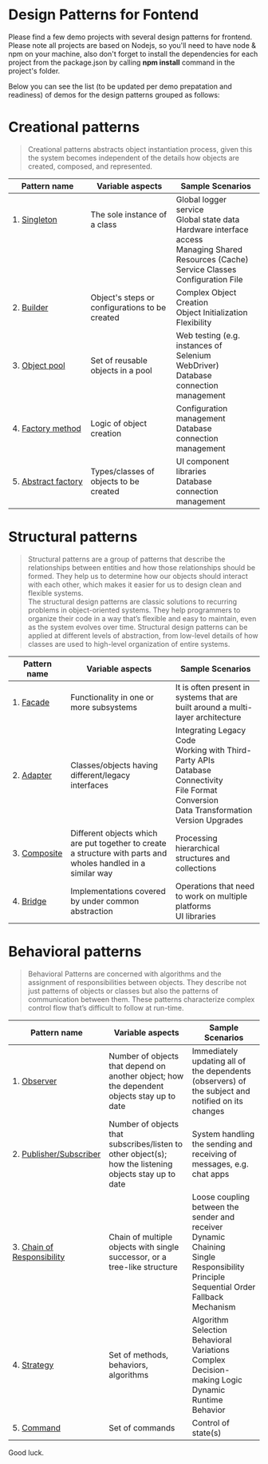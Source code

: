 # Design Patterns for Fontend
Please find a few demo projects with several design patterns for frontend. Please note all projects are based on Nodejs, so you'll need to have node & npm on your machine, also don't forget to install the dependencies for each project from the package.json by calling **npm install** command in the project's folder.

Below you can see the list (to be updated per demo prepatation and readiness) of demos for the design patterns grouped as follows:

#  Creational patterns

> Creational patterns abstracts object instantiation process, given this the system becomes independent of the details how objects are created, composed, and represented.

| Pattern name | Variable aspects | Sample Scenarios |
|--------------|------------------|-----------|
| 1.&nbsp;[Singleton](001-Singleton)  <br /> <br /> <br /> <br /> <br />| The sole instance of a class  <br /> <br /> <br /> <br /> <br />| Global logger service <br /> Global state data <br /> Hardware interface access <br /> Managing Shared Resources (Cache) <br /> Service Classes <br /> Configuration File |
| 2.&nbsp;[Builder](007-Builder) <br />| Object's steps or configurations to be created <br />| Complex Object Creation <br /> Object Initialization Flexibility |
| 3.&nbsp;[Object pool](008-Object-Pool) <br />| Set of reusable objects in a pool <br />| Web testing (e.g. instances of Selenium WebDriver) <br /> Database connection management |
| 4.&nbsp;[Factory&nbsp;method](011-Factories) <br />| Logic of object creation <br />| Configuration management <br /> Database connection management |
| 5.&nbsp;[Abstract&nbsp;factory](011-Factories) <br />| Types/classes of objects to be created <br />| UI component libraries <br /> Database connection management |

# Structural patterns

> Structural patterns are a group of patterns that describe the relationships between entities and how those relationships should be formed. They help us to determine how our objects should interact with each other, which makes it easier for us to design clean and flexible systems. <br />
> The structural design patterns are classic solutions to recurring problems in object-oriented systems. They help programmers to organize their code in a way that’s flexible and easy to maintain, even as the system evolves over time. Structural design patterns can be applied at different levels of abstraction, from low-level details of how classes are used to high-level organization of entire systems.

| Pattern name | Variable aspects | Sample Scenarios |
|--------------|------------------|-----------|
| 1.&nbsp;[Facade](002-Facade)    | Functionality in one or more subsystems | It is often present in systems that are built around a multi-layer architecture |
| 2.&nbsp;[Adapter](005-Adapter)  | Classes/objects having different/legacy interfaces | Integrating Legacy Code  <br />  Working with Third-Party APIs <br /> Database Connectivity <br /> File Format Conversion <br /> Data Transformation <br /> Version Upgrades |
| 3.&nbsp;[Composite](006-Composite) | Different objects which are put together to create a structure with parts and wholes handled in a similar way | Processing hierarchical structures and collections |
| 4.&nbsp;[Bridge](012-Bridge)     | Implementations covered by under common abstraction | Operations that need to work on multiple platforms <br /> UI libraries |


# Behavioral patterns
> Behavioral Patterns are concerned with algorithms and the assignment of responsibilities between objects.
> They describe not just patterns of objects or classes but also the patterns of communication between them.
> These patterns characterize complex control flow that’s difficult to follow at run-time. 

| Pattern name | Variable aspects | Sample Scenarios |
|--------------|------------------|-----------|
| 1.&nbsp;[Observer](003-Observer)  | Number of objects that depend on another object; how the dependent objects stay up to date | Immediately updating all of the dependents (observers) of the subject and notified on its changes |
| 2.&nbsp;[Publisher/Subscriber](004-Publisher-Subscriber)  | Number of objects that subscribes/listen to other object(s); how the listening objects stay up to date | System handling the sending and receiving of messages, e.g. chat apps |
| 3.&nbsp;[Chain of Responsibility](009-Chain-of-Responsibility)  | Chain of multiple objects with single successor, or a tree-like structure | Loose coupling between the sender and receiver <br /> Dynamic Chaining <br /> Single Responsibility Principle <br /> Sequential Order <br /> Fallback Mechanism |
| 4.&nbsp;[Strategy](010-Strategy)  | Set of methods, behaviors, algorithms | Algorithm Selection <br /> Behavioral Variations <br /> Complex Decision-making Logic <br /> Dynamic Runtime Behavior |
| 5.&nbsp;[Command](013-Command)  | Set of commands | Control of state(s) <br />  |

Good luck.
